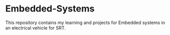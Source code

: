 # Embedded-Systems
This repository contains my learning and projects for Embedded systems in an electrical vehicle for SRT.
